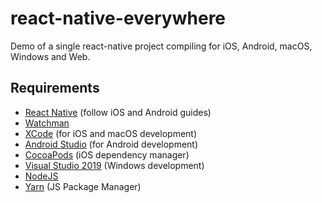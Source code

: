 # react-native-everywhere
Demo of a single react-native project compiling for iOS, Android, macOS, Windows and Web. 

## Requirements
- [React Native](http://facebook.github.io/react-native/docs/getting-started.html) (follow iOS and Android guides)
- [Watchman](https://facebook.github.io/watchman/docs/install.html)
- [XCode](https://developer.apple.com/xcode/) (for iOS and macOS development)
- [Android Studio](https://developer.android.com/studio/index.html) (for Android development)
- [CocoaPods](https://cocoapods.org/) (iOS dependency manager)
- [Visual Studio 2019](https://microsoft.github.io/react-native-windows/docs/rnw-dependencies) (Windows development)
- [NodeJS](https://nodejs.org/en/)
- [Yarn](https://yarnpkg.com/) (JS Package Manager)
